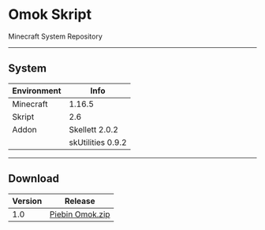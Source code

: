 # Omok Skript
Minecraft System Repository

___

## System
| Environment | Info |
| --- | --- |
| Minecraft | 1.16.5 |
| Skript | 2.6 |
| Addon | Skellett 2.0.2 |
| | skUtilities 0.9.2 |

___

## Download
| Version | Release |
| --- | --- |
| 1.0 | [Piebin Omok.zip](https://github.com/Baebin/Skript/releases/tag/Omok) |
